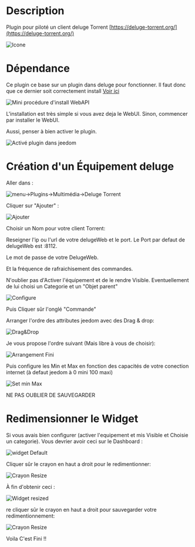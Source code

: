 Description 
===

Plugin pour piloté un client deluge Torrent [https://deluge-torrent.org/](https://deluge-torrent.org/)

![Icone](../img/deluge_icon.png)

Dépendance
===

Ce plugin ce base sur un plugin dans deluge pour fonctionner. Il faut donc que ce dernier soit correctement install [Voir ici](https://github.com/idlesign/deluge-webapi#installation)

![Mini procédure d'install WebAPI](../img/install%20WebAPI.png)

L'installation est très simple si vous avez deja le WebUI. Sinon, commencer par installer le WebUI.

Aussi, penser à bien activer le plugin.

![Activé plugin dans jeedom](../img/ActivePlugin.png)

Création d'un Équipement deluge
===

Aller dans :

![menu->Plugins->Multimédia->Deluge Torrent](../img/Menu.png)

Cliquer sur "Ajouter" :

![Ajouter](../img/Ajouter.png)

Choisir un Nom pour votre client Torrent:

Reseigner l'ip ou l'url de votre delugeWeb et le port. Le Port par defaut de delugeWeb est :8112.

Le mot de passe de votre DelugeWeb.

Et la fréquence de rafraichisement des commandes.

N'oublier pas d'Activer l'équipement et de le rendre Visible. Eventuellement de lui choisi un Categorie et un "Objet parent"

![Configure](../img/Configure.png)

Puis Cliquer sûr l'onglé "Commande"

Arranger l'ordre des attributes jeedom avec des Drag & drop:

![Drag&Drop](../img/SetArrangement.png)

Je vous propose l'ordre suivant (Mais libre à vous de choisir):

![Arrangement Fini](../img/ArrangementFini.png)

Puis configure les Min et Max en fonction des capacités de votre conection internet (à defaut jeedom à 0 mini 100 maxi)

![Set min Max](../img/SetMinMax.png)

NE PAS OUBLIER DE SAUVEGARDER

Redimensionner le Widget
===

Si vous avais bien configurer (activer l'equipement et mis Visible et Choisie un categorie). Vous devrier avoir ceci sur le Dashboard :

![widget Default](../img/widget%20Default.png)

Cliquer sûr le crayon en haut a droit pour le redimentionner:

![Crayon Resize](../img/Resize.png)

À fin d'obtenir ceci :

![Widget resized](../img/widget%20Resized.png)

re cliquer sûr le crayon en haut a droit pour sauvegarder votre redimentionnement:

![Crayon Resize](../img/Resize.png)

Voila C'est Fini !!
